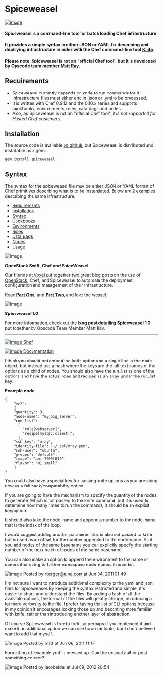 Spiceweasel
===========

  

[![image](../attachments/thumbnails/13172768/13238275)](http://wiki.opscode.com/download../attachments/13172768/spice_weasel_by_xythelle-d365szu.jpg)
  

#### Spiceweasel is a command-line tool for batch loading Chef infrastructure.

#### It provides a simple syntax in either JSON or YAML for describing and deploying infrastructure in order with the Chef command-line tool [Knife](Knife.html "Knife").

#### Please note, Spiceweasel is not an "official Chef tool", but it is developed by Opscode team member [Matt Ray](http://community.opscode.com/users/mray).

  

Requirements
------------

-   Spiceweasel currently depends on knife to run commands for it.
    Infrastructure files must either end in .json or .yml to be
    processed.
-   It is written with Chef 0.9.12 and the 0.10.x series and supports
    cookbooks, environments, roles, data bags and nodes.
-   Also, as Spiceweasel is not an "official Chef tool", *it is not
    supported for Hosted Chef customers*.

Installation
------------

The source code is available [on
github](https://github.com/mattray/spiceweasel), but Spiceweasel is
distributed and installable as a gem.

    gem install spiceweasel

Syntax
------

The syntax for the spiceweasel file may be either JSON or YAML format of
Chef primitives describing what is to be instantiated. Below are 2
examples describing the same infrastructure.

  

-   [Requirements](#Spiceweasel-Requirements)
-   [Installation](#Spiceweasel-Installation)
-   [Syntax](#Spiceweasel-Syntax)
-   [Cookbooks](#Spiceweasel-Cookbooks)
-   [Environments](#Spiceweasel-Environments)
-   [Roles](#Spiceweasel-Roles)
-   [Data Bags](#Spiceweasel-DataBags)
-   [Nodes](#Spiceweasel-Nodes)
-   [Usage](#Spiceweasel-Usage)

  

![image](images/icons/emoticons/information.gif)

**OpenStack Swift, Chef and SpiceWeasel**  
  
 Our friends at [Voxel](https://www.voxel.net/) put together two great
blog posts on the use of
[OpenStack](Deploying%20OpenStack%20with%20Chef.html "Deploying OpenStack with Chef"),
Chef, and Spiceweasel to automate the deployment, configuration and
management of their infrastructure.

Read **[Part
One](https://www.voxel.net/blog/2011/05/openstack-swift-chef-and-spiceweasel-part-1-0)**,
and **[Part
Two](https://www.voxel.net/blog/2011/07/cooking-openstack-swift-chef-and-spiceweasel-part-2)**,
and love the weasel.   

  

![image](images/icons/emoticons/information.gif)

**Spiceweasel 1.0**  
  
 For more information, check out the **[blog post detailing Spiceweasel
1.0](http://leastresistance.wordpress.com/2012/01/03/spiceweasel-1-0/)**
put together by Opscode Team Member [Matt
Ray](http://community.opscode.com/users/mray).   

* * * * *

[![image](../attachments/13172768/21463153.png) Shef](Shef.html "Shef")

[![image](../attachments/13172768/21463152.png)
Documentation](Documentation.html "Documentation")

  
  

  

I think you should not embed the knife options as a single line in the
node object, but instead use a hash where the keys are the full text
names of the options as a child of nodes. You should also have the
run\_list as one of the options and have the actual roles and recipes as
an array under the run\_list key:

**Example node**

    {
        "ec2":
        {
        "quantity": 3,
        "node-name": "my_big_server",
        "run_list": 
          [
            "role[webserver]",
            "recipe[mysql::client]",
          ],
        "ssh_key": "mray",
        "identity-file": "~/.ssh/mray.pem",
        "ssh-user": "ubuntu",
        "groups": "default",
        "image": "ami-7000f019",
        "flavor": "m1.small"
        }
    }

You could also have a special key for passing knife options as you are
doing now as a fall back/compatability option.

If you are going to have the mechanism to specify the quantity of the
nodes to generate (which is not passed to the knife command, but it is
used to determine how many times to run the command), it should be an
explicit key/option.

It should also take the node-name and append a number to the node-name
that is the index of the loop.

I would suggest adding another parameter that is also not passed to
knife but is used as an offset for the number appended to the node-name.
So if you add nodes of the same basename you can explicitly specify the
starting number of the next batch of nodes of the same basename.

You can also make an option to append the environment to the name or
some other string to further namespace node-names if need be.

![image](images/icons/comment_16.gif) Posted by rberger@runa.com at Jun
04, 2011 01:49

I'm not sure I want to introduce additional complexity to the yaml and
json files for Spiceweasel. By keeping the syntax restricted and simple,
it's easier to share and understand the files. By adding a hash of all
the available options, the format of the files will greatly change,
introducing a lot more verbosity to the file. I prefer having the list
of CLI options because in my opinion it encourages looking those up and
becoming more familiar with knife, rather than introducing another layer
of abstraction.

Of course Spiceweasel is free to fork, so perhaps if you implement it
and make it an additional option we can see how that looks, but I don't
believe I want to add that myself.

![image](images/icons/comment_16.gif) Posted by matt at Jun 06, 2011
11:17

Formatting of \`example.yml\` is messed up. Can the original author post
something correct?

![image](images/icons/comment_16.gif) Posted by jacobelder at Jul 09,
2012 20:54
